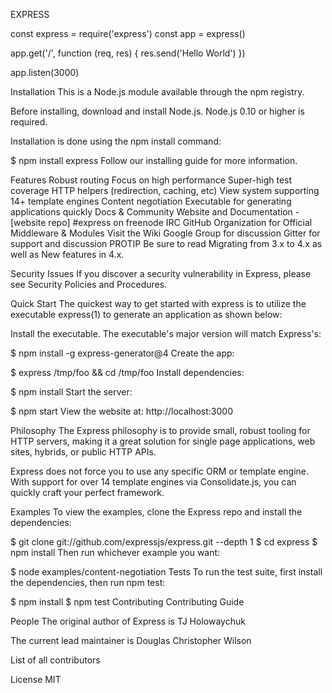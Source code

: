 EXPRESS

const express = require('express')
const app = express()

app.get('/', function (req, res) {
res.send('Hello World')
})

app.listen(3000)

Installation
This is a Node.js module available through the npm registry.

Before installing, download and install Node.js. Node.js 0.10 or higher is required.

Installation is done using the npm install command:

$ npm install express
Follow our installing guide for more information.

Features
Robust routing
Focus on high performance
Super-high test coverage
HTTP helpers (redirection, caching, etc)
View system supporting 14+ template engines
Content negotiation
Executable for generating applications quickly
Docs & Community
Website and Documentation - [website repo]
#express on freenode IRC
GitHub Organization for Official Middleware & Modules
Visit the Wiki
Google Group for discussion
Gitter for support and discussion
PROTIP Be sure to read Migrating from 3.x to 4.x as well as New features in 4.x.

Security Issues
If you discover a security vulnerability in Express, please see Security Policies and Procedures.

Quick Start
The quickest way to get started with express is to utilize the executable express(1) to generate an application as shown below:

Install the executable. The executable's major version will match Express's:

$ npm install -g express-generator@4
Create the app:

$ express /tmp/foo && cd /tmp/foo
Install dependencies:

$ npm install
Start the server:

$ npm start
View the website at: http://localhost:3000

Philosophy
The Express philosophy is to provide small, robust tooling for HTTP servers, making it a great solution for single page applications, web sites, hybrids, or public HTTP APIs.

Express does not force you to use any specific ORM or template engine. With support for over 14 template engines via Consolidate.js, you can quickly craft your perfect framework.

Examples
To view the examples, clone the Express repo and install the dependencies:

$ git clone git://github.com/expressjs/express.git --depth 1
$ cd express
$ npm install
Then run whichever example you want:

$ node examples/content-negotiation
Tests
To run the test suite, first install the dependencies, then run npm test:

$ npm install
$ npm test
Contributing
Contributing Guide

People
The original author of Express is TJ Holowaychuk

The current lead maintainer is Douglas Christopher Wilson

List of all contributors

License
MIT
